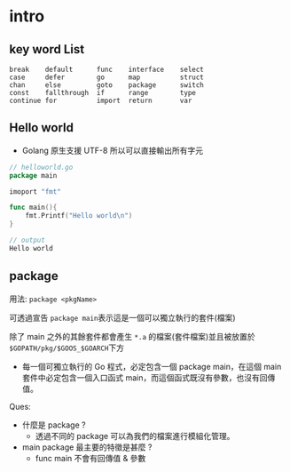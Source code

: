 # intro

## key word List

```
break    default      func    interface    select
case     defer        go      map          struct
chan     else         goto    package      switch
const    fallthrough  if      range        type
continue for          import  return       var
```

## Hello world

- Golang 原生支援 UTF-8 所以可以直接輸出所有字元

```Go
// helloworld.go
package main

imoport "fmt"

func main(){
    fmt.Printf("Hello world\n")
}

// output
Hello world
```

## package

用法: `package <pkgName>`

可透過宣告 `package main`表示這是一個可以獨立執行的套件(檔案)

除了 main 之外的其餘套件都會產生 `*.a` 的檔案(套件檔案)並且被放置於`$GOPATH/pkg/$GOOS_$GOARCH`下方

- 每一個可獨立執行的 Go 程式，必定包含一個 package main，在這個 main 套件中必定包含一個入口函式 main，而這個函式既沒有參數，也沒有回傳值。

Ques:

- 什麼是 package ?
  - 透過不同的 package 可以為我們的檔案進行模組化管理。
- main package 最主要的特徵是甚麼 ?
  - func main 不會有回傳值 & 參數
